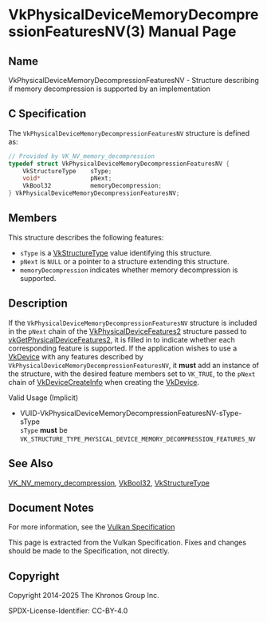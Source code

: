 # VkPhysicalDeviceMemoryDecompressionFeaturesNV(3) Manual Page

## Name

VkPhysicalDeviceMemoryDecompressionFeaturesNV - Structure describing if memory decompression is supported by an implementation



## [](#_c_specification)C Specification

The `VkPhysicalDeviceMemoryDecompressionFeaturesNV` structure is defined as:

```c++
// Provided by VK_NV_memory_decompression
typedef struct VkPhysicalDeviceMemoryDecompressionFeaturesNV {
    VkStructureType    sType;
    void*              pNext;
    VkBool32           memoryDecompression;
} VkPhysicalDeviceMemoryDecompressionFeaturesNV;
```

## [](#_members)Members

This structure describes the following features:

- `sType` is a [VkStructureType](https://registry.khronos.org/vulkan/specs/latest/man/html/VkStructureType.html) value identifying this structure.
- `pNext` is `NULL` or a pointer to a structure extending this structure.
- []()`memoryDecompression` indicates whether memory decompression is supported.

## [](#_description)Description

If the `VkPhysicalDeviceMemoryDecompressionFeaturesNV` structure is included in the `pNext` chain of the [VkPhysicalDeviceFeatures2](https://registry.khronos.org/vulkan/specs/latest/man/html/VkPhysicalDeviceFeatures2.html) structure passed to [vkGetPhysicalDeviceFeatures2](https://registry.khronos.org/vulkan/specs/latest/man/html/vkGetPhysicalDeviceFeatures2.html), it is filled in to indicate whether each corresponding feature is supported. If the application wishes to use a [VkDevice](https://registry.khronos.org/vulkan/specs/latest/man/html/VkDevice.html) with any features described by `VkPhysicalDeviceMemoryDecompressionFeaturesNV`, it **must** add an instance of the structure, with the desired feature members set to `VK_TRUE`, to the `pNext` chain of [VkDeviceCreateInfo](https://registry.khronos.org/vulkan/specs/latest/man/html/VkDeviceCreateInfo.html) when creating the [VkDevice](https://registry.khronos.org/vulkan/specs/latest/man/html/VkDevice.html).

Valid Usage (Implicit)

- [](#VUID-VkPhysicalDeviceMemoryDecompressionFeaturesNV-sType-sType)VUID-VkPhysicalDeviceMemoryDecompressionFeaturesNV-sType-sType  
  `sType` **must** be `VK_STRUCTURE_TYPE_PHYSICAL_DEVICE_MEMORY_DECOMPRESSION_FEATURES_NV`

## [](#_see_also)See Also

[VK\_NV\_memory\_decompression](https://registry.khronos.org/vulkan/specs/latest/man/html/VK_NV_memory_decompression.html), [VkBool32](https://registry.khronos.org/vulkan/specs/latest/man/html/VkBool32.html), [VkStructureType](https://registry.khronos.org/vulkan/specs/latest/man/html/VkStructureType.html)

## [](#_document_notes)Document Notes

For more information, see the [Vulkan Specification](https://registry.khronos.org/vulkan/specs/latest/html/vkspec.html#VkPhysicalDeviceMemoryDecompressionFeaturesNV)

This page is extracted from the Vulkan Specification. Fixes and changes should be made to the Specification, not directly.

## [](#_copyright)Copyright

Copyright 2014-2025 The Khronos Group Inc.

SPDX-License-Identifier: CC-BY-4.0